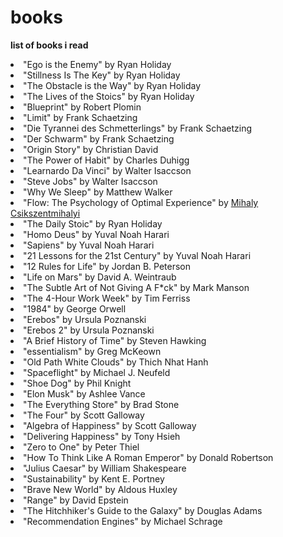 # books
**list of books i read**

<li>"Ego is the Enemy" <span>by Ryan Holiday</span></li>
	<li>"Stillness Is The Key" <span>by Ryan Holiday</span></li>
	<li>"The Obstacle is the Way" <span>by Ryan Holiday</span></li>
	<li>"The Lives of the Stoics" by <span>Ryan Holiday</span></li>
	<li>"Blueprint" <span>by Robert Plomin</span></li>
	<li>"Limit" <span>by Frank Schaetzing</span></li>
	<li>"Die Tyrannei des Schmetterlings" <span>by Frank Schaetzing</span></li>
	<li>"Der Schwarm" <span>by Frank Schaetzing</span></li>
	<li>"Origin Story" <span>by Christian David</span></li>
	<li>"The Power of Habit" <span>by Charles Duhigg</span></li>
	<li>"Learnardo Da Vinci" <span>by Walter Isaccson</span></li>
	<li>"Steve Jobs" <span>by Walter Isaccson</span></li>
	<li>"Why We Sleep" <span>by Matthew Walker</span></li>
	<li>"Flow: The Psychology of Optimal Experience" <span>by <a href = "https://www.youtube.com/watch?v=j0cMiX4sMvI">Mihaly Csikszentmihalyi</a></span></li>
	<li>"The Daily Stoic" <span>by Ryan Holiday<span></li>
	<li>"Homo Deus" <span>by Yuval Noah Harari<span></li>
	<li>"Sapiens" <span>by Yuval Noah Harari</span></li>
	<li>"21 Lessons for the 21st Century" <span>by Yuval Noah Harari</span></li>
	<li>"12 Rules for Life" <span>by Jordan B. Peterson</span></li>
	<li>"Life on Mars" <span>by David A. Weintraub</span></li>
	<li>"The Subtle Art of Not Giving A F*ck" <span>by Mark Manson</span></li>
	<li>"The 4-Hour Work Week" <span>by Tim Ferriss</span></li>
	<li>"1984" <span>by George Orwell</span></li>
	<li>"Erebos" <span>by Ursula Poznanski</span></li>
	<li>"Erebos 2" <span>by Ursula Poznanski</span></li>
	<li>"A Brief History of Time" <span>by Steven Hawking</span></li>
	<li>"essentialism" <span>by Greg McKeown</span></li>
	<li>"Old Path White Clouds" <span>by Thich Nhat Hanh</span></li>
	<li>"Spaceflight" <span>by Michael J. Neufeld</span></li>
	<li>"Shoe Dog" <span>by Phil Knight</span></li>
	<li>"Elon Musk" <span>by Ashlee Vance</span></li>
	<li>"The Everything Store" <span>by Brad Stone</span></li>
	<li>"The Four" <span>by Scott Galloway</span></li>
	<li>"Algebra of Happiness" <span>by Scott Galloway</span></li>
	<li>"Delivering Happiness" <span>by Tony Hsieh</span></li>
	<li>"Zero to One" <span>by Peter Thiel</span></li>
	<li>"How To Think Like A Roman Emperor" <span>by Donald Robertson</span></li>
	<li>"Julius Caesar" <span>by William Shakespeare</span></li>
	<li>"Sustainability" <span>by Kent E. Portney</span></li>
	<li>"Brave New World" <span>by Aldous Huxley</span></li>
	<li>"Range" <span>by David Epstein</span></li>
	<li>"The Hitchhiker's Guide to the Galaxy" <span>by Douglas Adams</span></li>
	<li>"Recommendation Engines" <span>by Michael Schrage</span></li>	
